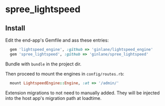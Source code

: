 spree_lightspeed
================

## Install

Edit the end-app's Gemfile and ass these entries:
```ruby
  gem 'lightspeed_engine', :github => 'ginlane/lightspeed_engine'
  gem 'spree_lightspeed', :github => 'ginlane/spree_lightspeed'
```

Bundle with ```bundle``` in the project dir. 

Then proceed to mount the engines in ```config/routes.rb```:
```ruby
  mount LightspeedEngine::Engine, :at => '/admin/'
```

Extension migrations to not need to manually added. They will be injected into the host app's migration path at loadtime.
